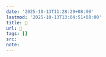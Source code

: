 ```yaml
---
date: '2025-10-13T11:28:29+08:00'
lastmod: '2025-10-13T13:04:51+08:00'
title: 󰝒
url: 󰝒
tags: []
src:
note:
---
```

